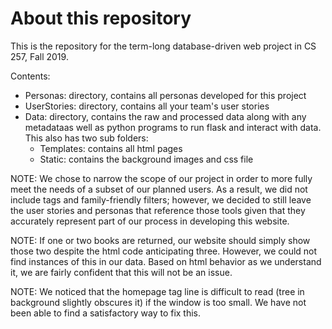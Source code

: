 # About this repository
This is the repository for the term-long database-driven web project in CS 257, Fall 2019.

Contents:
- Personas: directory, contains all personas developed for this project
- UserStories: directory, contains all your team's user stories
- Data: directory, contains the raw and processed data along with any metadataas well as python programs to run flask and interact with data. This also has two sub folders:
  - Templates: contains all html pages
  - Static: contains the background images and css file

NOTE: We chose to narrow the scope of our project in order to more fully meet the needs of a subset of our planned users. As a result, we did not include tags and family-friendly filters; however, we decided to still leave the user stories and personas that reference those tools given that they accurately represent part of our process in developing this website.

NOTE: If one or two books are returned, our website should simply show those two despite the html code anticipating three. However, we could not find instances of this in our data. Based on html behavior as we understand it, we are fairly confident that this will not be an issue. 

NOTE: We noticed that the homepage tag line is difficult to read (tree in background slightly obscures it) if the window is too small. We have not been able to find a satisfactory way to fix this.
